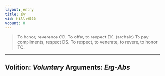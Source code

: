 ```yaml
---
layout: entry
title: རྗེད་
vid: Hill:0588
vcount: 0
---
```

> To honor, reverence CD\. To offer, to respect DK\. (archaic) To pay compliments, respect DS\. To respect, to venerate, to revere, to honor TC\.

---
Volition: _Voluntary_
Arguments: _Erg-Abs_
---

